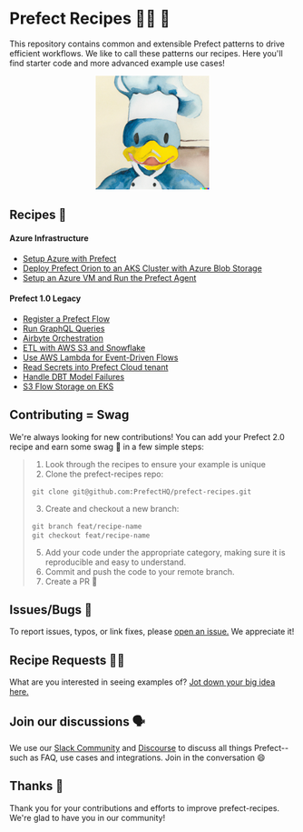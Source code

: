 
# Prefect Recipes 🧑‍🍳 🥐

This repository contains common and extensible Prefect patterns to drive efficient workflows. We like to call these patterns our recipes. Here you'll find starter code and more advanced example use cases!

<div align="center">
  <a href="https://github.com/PrefectHQ/prefect-recipes">
    <img src="imgs/chef_marvin_by_dalle.png" alt="Logo" width="200">
  </a>
</div>


## Recipes 🍯

#### Azure Infrastructure
- [Setup Azure with Prefect](./video-demos/setup-azure-with-prefect/)
- [Deploy Prefect Orion to an AKS Cluster with Azure Blob Storage](./devops/infrastructure-as-code/azure/prefect-agent-on-aks/)
- [Setup an Azure VM and Run the Prefect Agent](./devops/infrastructure-as-code/azure/prefect-agent-on-avm/)

#### Prefect 1.0 Legacy
- [Register a Prefect Flow](./prefect-v1-legacy/devops/github-actions/)
- [Run GraphQL Queries](./prefect-v1-legacy/graphql-queries/)
- [Airbyte Orchestration](./prefect-v1-legacy/use-cases/airbyte-orchestration/)
- [ETL with AWS S3 and Snowflake](./prefect-v1-legacy/use-cases/etl-s3-to-snowflake/)
- [Use AWS Lambda for Event-Driven Flows](./prefect-v1-legacy/use-cases/event-driven-triggers/)
- [Read Secrets into Prefect Cloud tenant](./prefect-v1-legacy/use-cases/import-secrets-to-cloud/)
- [Handle DBT Model Failures](./prefect-v1-legacy/use-cases/rerun_dbt_models_from_failure/)
- [S3 Flow Storage on EKS](./prefect-v1-legacy/use-cases/s3-flow-storage-on-eks/)

## Contributing = Swag 
We're always looking for new contributions! You can add your Prefect 2.0 recipe and earn some swag 🧢 in a few simple steps:

>1. Look through the recipes to ensure your example is unique
>2. Clone the prefect-recipes repo:
>```console
>git clone git@github.com:PrefectHQ/prefect-recipes.git
>```
>3. Create and checkout a new branch:
>```console
>git branch feat/recipe-name
>git checkout feat/recipe-name
>```
>5. Add your code under the appropriate category, making sure it is reproducible and easy to understand.
>6. Commit and push the code to your remote branch.
>7. Create a PR 🤌 

## Issues/Bugs 🐛
To report issues, typos, or link fixes, please [open an issue.](https://github.com/PrefectHQ/prefect-recipes/issues/new?assignees=&labels=i%3A+bug&template=bug_report.yaml&title=%5BBug%5D%3A+) We appreciate it!

## Recipe Requests 👩‍🍳
What are you interested in seeing examples of? [Jot down your big idea here.](https://github.com/PrefectHQ/prefect-recipes/issues/new?assignees=&labels=i%3A+enhancement&template=feature_request.yaml)

## Join our discussions 🗣️
We use our [Slack Community](https://www.prefect.io/slack) and [Discourse](https://discourse.prefect.io/c/21) to discuss all things Prefect-- such as FAQ, use cases and integrations. Join in the conversation :smile:

## Thanks 💙
Thank you for your contributions and efforts to improve prefect-recipes. We're glad to have you in our community!
